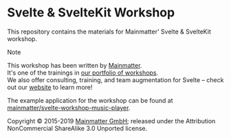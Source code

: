 # Svelte & SvelteKit Workshop

This repository contains the materials for Mainmatter' Svelte & SvelteKit workshop.

> [!NOTE]
> This workshop has been written by [Mainmatter](https://mainmatter.com/).  
> It's one of the trainings in [our portfolio of workshops](https://mainmatter.com/services/workshops/).  
> We also offer consulting, training, and team augmentation for Svelte – check out our [website](https://mainmatter.com/svelte-consulting/) to learn more!

The example application for the workshop can be found at [mainmatter/svelte-workshop-music-player](https://github.com/mainmatter/svelte-workshop-music-player).

Copyright &copy; 2015-2019 [Mainmatter GmbH](http://mainmatter.com); released under
the Attribution NonCommercial ShareAlike 3.0 Unported license.
